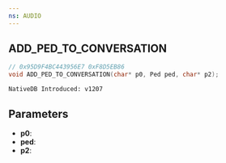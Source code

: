 ```yaml
---
ns: AUDIO
---
```

## ADD_PED_TO_CONVERSATION

```c
// 0x95D9F4BC443956E7 0xF8D5EB86
void ADD_PED_TO_CONVERSATION(char* p0, Ped ped, char* p2);
```

```
NativeDB Introduced: v1207
```

## Parameters
* **p0**:
* **ped**:
* **p2**:
